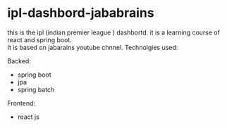 # ipl-dashbord-jababrains
this is the ipl (indian premier league ) dashbortd. it is a learning course of react and spring boot.   
It is based on jabarains youtube chnnel. 
Technolgies  used: 

Backed: 
- spring boot 
- jpa 
- spring batch

Frontend:
- react js
